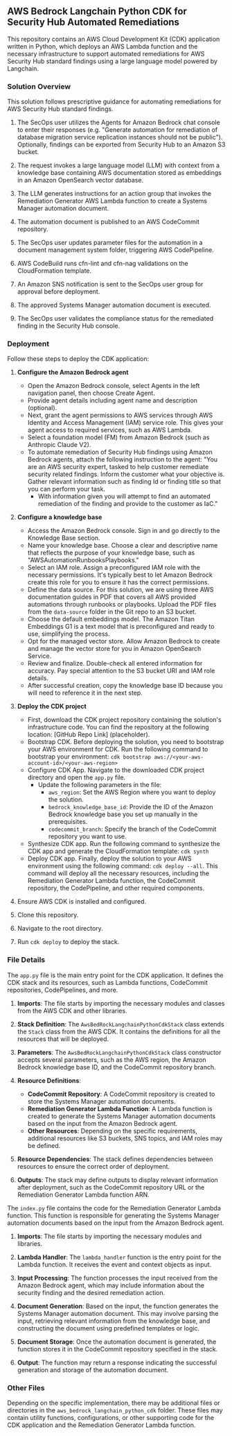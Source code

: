 ## AWS Bedrock Langchain Python CDK for Security Hub Automated Remediations

This repository contains an AWS Cloud Development Kit (CDK) application written in Python, which deploys an AWS Lambda function and the necessary infrastructure to support automated remediations for AWS Security Hub standard findings using a large language model powered by Langchain.

### Solution Overview

This solution follows prescriptive guidance for automating remediations for AWS Security Hub standard findings.

1. The SecOps user utilizes the Agents for Amazon Bedrock chat console to enter their responses (e.g. "Generate automation for remediation of database migration service replication instances should not be public"). Optionally, findings can be exported from Security Hub to an Amazon S3 bucket.

2. The request invokes a large language model (LLM) with context from a knowledge base containing AWS documentation stored as embeddings in an Amazon OpenSearch vector database.

3. The LLM generates instructions for an action group that invokes the Remediation Generator AWS Lambda function to create a Systems Manager automation document.

4. The automation document is published to an AWS CodeCommit repository.

5. The SecOps user updates parameter files for the automation in a document management system folder, triggering AWS CodePipeline.

6. AWS CodeBuild runs cfn-lint and cfn-nag validations on the CloudFormation template.

7. An Amazon SNS notification is sent to the SecOps user group for approval before deployment.

8. The approved Systems Manager automation document is executed.

9. The SecOps user validates the compliance status for the remediated finding in the Security Hub console.

### Deployment

Follow these steps to deploy the CDK application:

1. **Configure the Amazon Bedrock agent**
   - Open the Amazon Bedrock console, select Agents in the left navigation panel, then choose Create Agent.
   - Provide agent details including agent name and description (optional).
   - Next, grant the agent permissions to AWS services through AWS Identity and Access Management (IAM) service role. This gives your agent access to required services, such as AWS Lambda.
   - Select a foundation model (FM) from Amazon Bedrock (such as Anthropic Claude V2).
   - To automate remediation of Security Hub findings using Amazon Bedrock agents, attach the following instruction to the agent:
     "You are an AWS security expert, tasked to help customer remediate security related findings.
     Inform the customer what your objective is. Gather relevant information such as finding Id or finding title so that you can perform your task.
     * With information given you will attempt to find an automated remediation of the finding and provide to the customer as IaC."

2. **Configure a knowledge base**
   - Access the Amazon Bedrock console. Sign in and go directly to the Knowledge Base section.
   - Name your knowledge base. Choose a clear and descriptive name that reflects the purpose of your knowledge base, such as "AWSAutomationRunbooksPlaybooks."
   - Select an IAM role. Assign a preconfigured IAM role with the necessary permissions. It's typically best to let Amazon Bedrock create this role for you to ensure it has the correct permissions.
   - Define the data source. For this solution, we are using three AWS documentation guides in PDF that covers all AWS provided automations through runbooks or playbooks. Upload the PDF files from the `data-source` folder in the Git repo to an S3 bucket. 
   - Choose the default embeddings model. The Amazon Titan Embeddings G1 is a text model that is preconfigured and ready to use, simplifying the process.
   - Opt for the managed vector store. Allow Amazon Bedrock to create and manage the vector store for you in Amazon OpenSearch Service.
   - Review and finalize. Double-check all entered information for accuracy. Pay special attention to the S3 bucket URI and IAM role details.
   - After successful creation, copy the knowledge base ID because you will need to reference it in the next step.

3. **Deploy the CDK project**
   - First, download the CDK project repository containing the solution's infrastructure code. You can find the repository at the following location: [GitHub Repo Link] (placeholder).
   - Bootstrap CDK. Before deploying the solution, you need to bootstrap your AWS environment for CDK. Run the following command to bootstrap your environment: `cdk bootstrap aws://<your-aws-account-id>/<your-aws-region>`
   - Configure CDK App. Navigate to the downloaded CDK project directory and open the `app.py` file.
     - Update the following parameters in the file:
       - `aws_region`: Set the AWS Region where you want to deploy the solution.
       - `bedrock_knowledge_base_id`: Provide the ID of the Amazon Bedrock knowledge base you set up manually in the prerequisites.
       - `codecommit_branch`: Specify the branch of the CodeCommit repository you want to use.
   - Synthesize CDK app. Run the following command to synthesize the CDK app and generate the CloudFormation template: `cdk synth`
   - Deploy CDK app. Finally, deploy the solution to your AWS environment using the following command: `cdk deploy --all`. This command will deploy all the necessary resources, including the Remediation Generator Lambda function, the CodeCommit repository, the CodePipeline, and other required components.

1. Ensure AWS CDK is installed and configured.
2. Clone this repository.
3. Navigate to the root directory.
4. Run `cdk deploy` to deploy the stack.

### File Details

The `app.py` file is the main entry point for the CDK application. It defines the CDK stack and its resources, such as Lambda functions, CodeCommit repositories, CodePipelines, and more.

1. **Imports**: The file starts by importing the necessary modules and classes from the AWS CDK and other libraries.

2. **Stack Definition**: The `AwsBedRockLangchainPythonCdkStack` class extends the `Stack` class from the AWS CDK. It contains the definitions for all the resources that will be deployed.

3. **Parameters**: The `AwsBedRockLangchainPythonCdkStack` class constructor accepts several parameters, such as the AWS region, the Amazon Bedrock knowledge base ID, and the CodeCommit repository branch.

4. **Resource Definitions**:
   - **CodeCommit Repository**: A CodeCommit repository is created to store the Systems Manager automation documents.
   - **Remediation Generator Lambda Function**: A Lambda function is created to generate the Systems Manager automation documents based on the input from the Amazon Bedrock agent.
   - **Other Resources**: Depending on the specific requirements, additional resources like S3 buckets, SNS topics, and IAM roles may be defined.

5. **Resource Dependencies**: The stack defines dependencies between resources to ensure the correct order of deployment.

6. **Outputs**: The stack may define outputs to display relevant information after deployment, such as the CodeCommit repository URL or the Remediation Generator Lambda function ARN.

The `index.py` file contains the code for the Remediation Generator Lambda function. This function is responsible for generating the Systems Manager automation documents based on the input from the Amazon Bedrock agent.

1. **Imports**: The file starts by importing the necessary modules and libraries.

2. **Lambda Handler**: The `lambda_handler` function is the entry point for the Lambda function. It receives the event and context objects as input.

3. **Input Processing**: The function processes the input received from the Amazon Bedrock agent, which may include information about the security finding and the desired remediation action.

4. **Document Generation**: Based on the input, the function generates the Systems Manager automation document. This may involve parsing the input, retrieving relevant information from the knowledge base, and constructing the document using predefined templates or logic.

5. **Document Storage**: Once the automation document is generated, the function stores it in the CodeCommit repository specified in the stack.

6. **Output**: The function may return a response indicating the successful generation and storage of the automation document.

### Other Files

Depending on the specific implementation, there may be additional files or directories in the `aws_bedrock_langchain_python_cdk` folder. These files may contain utility functions, configurations, or other supporting code for the CDK application and the Remediation Generator Lambda function.

